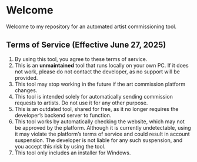 # Welcome

Welcome to my repository for an automated artist commissioning tool.

## Terms of Service (Effective June 27, 2025)

1. By using this tool, you agree to these terms of service.
2. This is an **unmaintained** tool that runs locally on your own PC. If it does not work, please do not contact the developer, as no support will be provided.
3. This tool may stop working in the future if the art commission platform changes.
4. This tool is intended solely for automatically sending commission requests to artists. Do not use it for any other purpose.
5. This is an outdated tool, shared for free, as it no longer requires the developer’s backend server to function.
6. This tool works by automatically checking the website, which may not be approved by the platform. Although it is currently undetectable, using it may violate the platform’s terms of service and could result in account suspension. The developer is not liable for any such suspension, and you accept this risk by using the tool.
7. This tool only includes an installer for Windows.